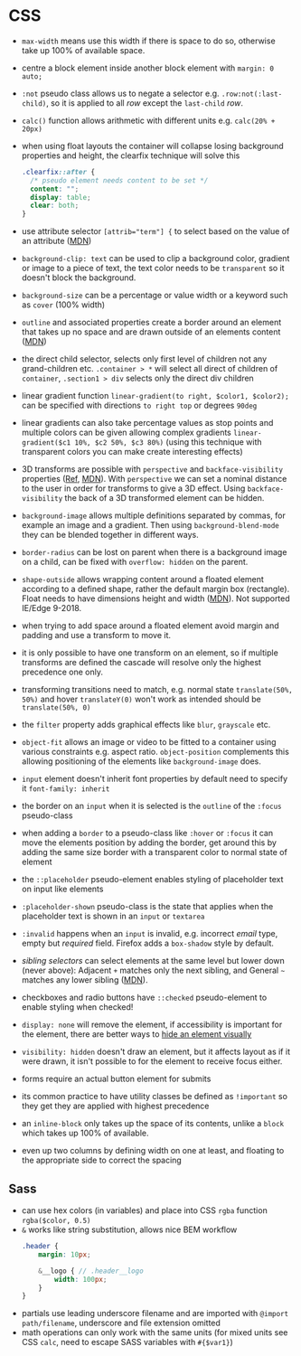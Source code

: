 # CSS

- `max-width` means use this width if there is space to do so, otherwise take up 100% of available space.
- centre a block element inside another block element with `margin: 0 auto;`
- `:not` pseudo class allows us to negate a selector e.g. `.row:not(:last-child)`, so it is applied to all *row* except the `last-child` *row*.
- `calc()` function allows arithmetic with different units e.g. `calc(20% + 20px)`
- when using float layouts the container will collapse losing background properties and height, the clearfix technique will solve this
  ```css
  .clearfix::after {
    /* pseudo element needs content to be set */
    content: "";
    display: table;
    clear: both;  
  }
  ```

- use attribute selector `[attrib="term"] {` to select based on the value of an attribute ([MDN](https://developer.mozilla.org/en-US/docs/Web/CSS/Attribute_selectors))
- `background-clip: text` can be used to clip a background color, gradient or image to a piece of text, the text color needs to be `transparent` so it doesn't block the background.
- `background-size` can be a percentage or value width or a keyword such as `cover` (100% width)
- `outline` and associated properties create a border around an element that takes up no space and are drawn outside of an elements content ([MDN](https://developer.mozilla.org/en-US/docs/Web/CSS/outline))
- the direct child selector, selects only first level of children not any grand-children etc. `.container > *` will select all direct of children of `container`, `.section1 > div` selects only the direct div children
- linear gradient function `linear-gradient(to right, $color1, $color2);` can be specified with directions `to right top` or degrees `90deg`
- linear gradients can also take percentage values as stop points and multiple colors can be given allowing complex gradients `linear-gradient($c1 10%, $c2 50%, $c3 80%)` (using this technique with transparent colors you can make create interesting effects)
- 3D transforms are possible with `perspective` and `backface-visibility` properties ([Ref](https://3dtransforms.desandro.com/), [MDN](https://developer.mozilla.org/en-US/docs/Web/CSS/perspective)). With `perspective` we can set a nominal distance to the user in order for transforms to give a 3D effect. Using `backface-visibility` the back of a 3D transformed element can be hidden.
- `background-image` allows multiple definitions separated by commas, for example an image and a gradient. Then using `background-blend-mode` they can be blended together in different ways.
- `border-radius` can be lost on parent when there is a background image on a child, can be fixed with `overflow: hidden` on the parent.
- `shape-outside` allows wrapping content around a floated element according to a defined shape, rather the default margin box (rectangle). Float needs to have dimensions height and width ([MDN](https://developer.mozilla.org/en-US/docs/Web/CSS/shape-outside)). Not supported IE/Edge 9-2018.
- when trying to add space around a floated element avoid margin and padding and use a transform to move it.
- it is only possible to have one transform on an element, so if multiple transforms are defined the cascade will resolve only the highest precedence one only.
- transforming transitions need to match, e.g. normal state `translate(50%, 50%)` and hover `translateY(0)` won't work as intended should be `translate(50%, 0)`
- the `filter` property adds graphical effects like `blur`, `grayscale` etc.
- `object-fit` allows an image or video to be fitted to a container using various constraints e.g. aspect ratio. `object-position` complements this allowing positioning of the elements like `background-image` does.
- `input` element doesn't inherit font properties by default need to specify it `font-family: inherit`
- the border on an `input` when it is selected is the `outline` of the `:focus` pseudo-class
- when adding a `border` to a pseudo-class like `:hover` or `:focus` it can move the elements position by adding the border, get around this by adding the same size border with a transparent color to normal state of element
- the `::placeholder` pseudo-element enables styling of placeholder text on input like elements
- `:placeholder-shown` pseudo-class is the state that applies when the placeholder text is shown in an `input` or `textarea`
- `:invalid` happens when an `input` is invalid, e.g. incorrect *email* type, empty but *required* field. Firefox adds a `box-shadow` style by default.
- *sibling selectors* can select elements at the same level but lower down (never above): Adjacent `+` matches only the next sibling, and General `~` matches any lower sibling ([MDN](https://developer.mozilla.org/en-US/docs/Learn/CSS/Introduction_to_CSS/Combinators_and_multiple_selectors#Combinators_and_groups_of_selectors)).
- checkboxes and radio buttons have `::checked` pseudo-element to enable styling when checked!
- `display: none` will remove the element, if accessibility is important for the element, there are better ways to [hide an element visually](https://gomakethings.com/hidden-content-for-better-a11y)
- `visibility: hidden` doesn't draw an element, but it affects layout as if it were drawn, it isn't possible to for the element to receive focus either.
- forms require an actual button element for submits
- its common practice to have utility classes be defined as `!important` so they get they are applied with highest precedence
- an `inline-block` only takes up the space of its contents, unlike a `block` which takes up 100% of available.
- even up two columns by defining width on one at least, and floating to the appropriate side to correct the spacing

## Sass

- can use hex colors (in variables) and place into CSS `rgba` function `rgba($color, 0.5)`
- `&` works like string substitution, allows nice BEM workflow
  ```scss
  .header {
      margin: 10px;

      &__logo { // .header__logo
          width: 100px;
      }
  }
  ```
- partials use leading underscore filename and are imported with `@import path/filename`, underscore and file extension omitted
- math operations can only work with the same units (for mixed units see CSS `calc`, need to escape SASS variables with `#{$var1}`)

